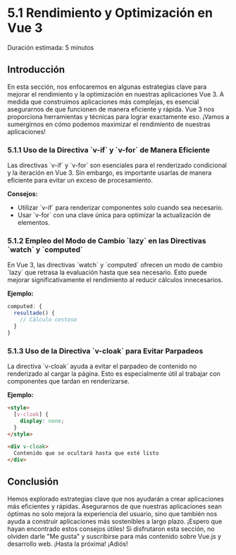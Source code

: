 # 5.1 Rendimiento y Optimización en Vue 3

Duración estimada: 5 minutos


## Introducción

En esta sección, nos enfocaremos en algunas estrategias clave para mejorar el rendimiento y la optimización en nuestras aplicaciones Vue 3. A medida que construimos aplicaciones más complejas, es esencial asegurarnos de que funcionen de manera eficiente y rápida. Vue 3 nos proporciona herramientas y técnicas para lograr exactamente eso. ¡Vamos a sumergirnos en cómo podemos maximizar el rendimiento de nuestras aplicaciones!


### 5.1.1 Uso de la Directiva \`v-if\` y \`v-for\` de Manera Eficiente

Las directivas \`v-if\` y \`v-for\` son esenciales para el renderizado condicional y la iteración en Vue 3. Sin embargo, es importante usarlas de manera eficiente para evitar un exceso de procesamiento.

**Consejos:**

- Utilizar \`v-if\` para renderizar componentes solo cuando sea necesario.
- Usar \`v-for\` con una clave única para optimizar la actualización de elementos.

### 5.1.2 Empleo del Modo de Cambio \`lazy\` en las Directivas \`watch\` y \`computed\`

En Vue 3, las directivas \`watch\` y \`computed\` ofrecen un modo de cambio \`lazy\` que retrasa la evaluación hasta que sea necesario. Esto puede mejorar significativamente el rendimiento al reducir cálculos innecesarios.

**Ejemplo:**

```javascript
computed: {
  resultado() {
    // Cálculo costoso
  }
}
```


### 5.1.3 Uso de la Directiva \`v-cloak\` para Evitar Parpadeos

La directiva \`v-cloak\` ayuda a evitar el parpadeo de contenido no renderizado al cargar la página. Esto es especialmente útil al trabajar con componentes que tardan en renderizarse.

**Ejemplo:**

```html
<style>
  [v-cloak] {
    display: none;
  }
</style>

<div v-cloak>
  Contenido que se ocultará hasta que esté listo
</div>
```


## Conclusión

Hemos explorado estrategias clave que nos ayudarán a crear aplicaciones más eficientes y rápidas. Asegurarnos de que nuestras aplicaciones sean óptimas no solo mejora la experiencia del usuario, sino que también nos ayuda a construir aplicaciones más sostenibles a largo plazo. ¡Espero que hayan encontrado estos consejos útiles! Si disfrutaron esta sección, no olviden darle "Me gusta" y suscribirse para más contenido sobre Vue.js y desarrollo web. ¡Hasta la próxima! ¡Adiós!
